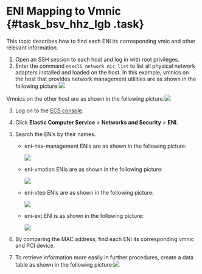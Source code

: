 # ENI Mapping to Vmnic {#task_bsv_hhz_lgb .task}

This topic describes how to find each ENI its corresponding vmic and other relevant information.

1.  Open an SSH session to each host and log in with root privileges. 
2.   Enter the command `esxcli network nic list` to list all physical network adapters installed and loaded on the host. In this example, vmnics on the host that provides network management utilities are as shown in the following picture:![](http://static-aliyun-doc.oss-cn-hangzhou.aliyuncs.com/assets/img/105073/154857616937861_en-US.png)

Vmnics on the other host are as shown in the following picture:![](http://static-aliyun-doc.oss-cn-hangzhou.aliyuncs.com/assets/img/105073/154857617037862_en-US.png)

 
3.  Log on to the [ECS console](https://ecs.console.aliyun.com/#/home). 
4.  Click **Elastic Computer Service** \> **Networks and Security** \> **ENI**. 
5.  Search the ENIs by their names. 
    -   eni-nsx-management ENIs are as shown in the following picture:

        ![](http://static-aliyun-doc.oss-cn-hangzhou.aliyuncs.com/assets/img/105073/154857617037863_en-US.png)

    -   eni-vmotion ENIs are as shown in the following picture:

        ![](http://static-aliyun-doc.oss-cn-hangzhou.aliyuncs.com/assets/img/105073/154857617037864_en-US.png)

    -   eni-vtep ENIs are as shown in the following picture:

        ![](http://static-aliyun-doc.oss-cn-hangzhou.aliyuncs.com/assets/img/105073/154857617037865_en-US.png)

    -   eni-ext ENI is as shown in the following picture:

        ![](http://static-aliyun-doc.oss-cn-hangzhou.aliyuncs.com/assets/img/105073/154857617037866_en-US.png)

6.  By comparing the MAC address, find each ENI its corresponding vmnic and PCI device. 
7.  To retrieve information more easily in further procedures, create a data table as shown in the following picture:![](http://static-aliyun-doc.oss-cn-hangzhou.aliyuncs.com/assets/img/105073/154857617037868_en-US.png)

 

